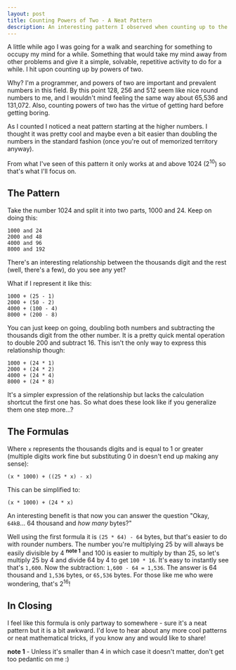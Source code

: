 ```yaml
---
layout: post
title: Counting Powers of Two - A Neat Pattern
description: An interesting pattern I observed when counting up to the higher powers of two.
---
```


A little while ago I was going for a walk and searching for something to occupy
my mind for a while. Something that would take my mind away from other problems
and give it a simple, solvable, repetitive activity to do for a while. I hit
upon counting up by powers of two.

Why? I'm a programmer, and powers of two are important and prevalent numbers in
this field. By this point 128, 256 and 512 seem like nice round numbers to me,
and I wouldn't mind feeling the same way about 65,536 and 131,072. Also,
counting powers of two has the virtue of getting hard before getting boring.

As I counted I noticed a neat pattern starting at the higher numbers.  I thought
it was pretty cool and  maybe even a bit easier than
doubling the numbers in the standard fashion (once you're out of memorized
territory anyway).

From what I've seen of this pattern it only works at and above 1024 
(2<sup>10</sup>) so
that's what I'll focus on.

The Pattern
---

Take the number 1024 and split it into two parts, 1000 and 24. Keep on doing this:

    1000 and 24
    2000 and 48
    4000 and 96
    8000 and 192

There's an interesting relationship between the thousands digit and the rest
(well, there's a few), do you see any yet?

What if I represent it like this:

    1000 + (25 - 1)
    2000 + (50 - 2)
    4000 + (100 - 4)
    8000 + (200 - 8)

You can just keep on going, doubling both numbers and subtracting the thousands
digit from the other number. It is a pretty quick mental operation to double 200
and subtract 16. This isn't the only way to express this relationship though:

    1000 + (24 * 1)
    2000 + (24 * 2)
    4000 + (24 * 4)
    8000 + (24 * 8)

It's a simpler expression of the relationship but lacks the calculation shortcut
the first one has. So what does these look like if you generalize them one step more...?

The Formulas
---

Where `x` represents the thousands digits and is equal to 1 or greater (multiple
digits work fine but substituting 0 in doesn't end up making any sense):

    (x * 1000) + ((25 * x) - x)

This can be simplified to:

    (x * 1000) + (24 * x)

An interesting benefit is that now you can answer the question "Okay, `64kB`... 64 thousand
and _how many_ bytes?" 

Well using the first formula it is `(25 * 64) - 64` bytes, but that's easier to do
with rounder numbers. The number you're multiplying 25 by will always be easily
divisible by 4 <sup><strong>note 1</strong></sup> and 100 is easier to multiply by than 25, so let's multiply 25
by 4 and divide 64 by 4 to get `100 * 16`.  It's easy to instantly see that's `1,600`.
Now the subtraction: `1,600 - 64 = 1,536`. The answer is 64 thousand and `1,536`
bytes, or `65,536` bytes.  For those like me who were wondering, that's
2<sup>16</sup>!

In Closing
---

I feel like this formula is only partway to somewhere - sure it's a neat pattern but
it is a bit awkward. I'd love to hear about any more cool patterns or neat
mathematical tricks, if you know any and would like to share!

<p><strong>note 1</strong> - Unless it's smaller than 4 in which case it doesn't matter, don't get too pedantic on me :)</p>
